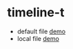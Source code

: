 # timeline-t
- default file [demo](https://junxnone.github.io/timeline-t/)
- local file [demo]([https://junxnone.github.io/timeline-t](https://junxnone.github.io/timeline-t/?json=data/food_safety.json))

